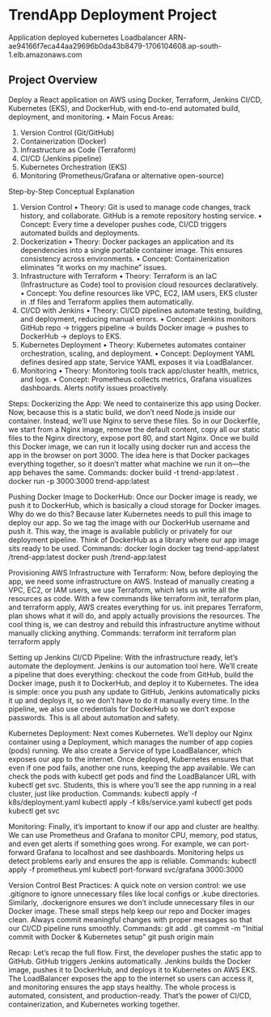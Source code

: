 # TrendApp Deployment Project
Application deployed kubernetes Loadbalancer ARN- ae94166f7eca44aa29696b0da43b8479-1706104608.ap-south-1.elb.amazonaws.com
## **Project Overview**
Deploy a React application on AWS using Docker, Terraform, Jenkins CI/CD, Kubernetes (EKS), and DockerHub, with end-to-end automated build, deployment, and monitoring.
•	Main Focus Areas:
1.	Version Control (Git/GitHub)
2.	Containerization (Docker)
3.	Infrastructure as Code (Terraform)
4.	CI/CD (Jenkins pipeline)
5.	Kubernetes Orchestration (EKS)
6.	Monitoring (Prometheus/Grafana or alternative open-source)

Step-by-Step Conceptual Explanation
1. Version Control
•	Theory: Git is used to manage code changes, track history, and collaborate. GitHub is a remote repository hosting service.
•	Concept: Every time a developer pushes code, CI/CD triggers automated builds and deployments.
2. Dockerization
•	Theory: Docker packages an application and its dependencies into a single portable container image. This ensures consistency across environments.
•	Concept: Containerization eliminates “it works on my machine” issues.
3. Infrastructure with Terraform
•	Theory: Terraform is an IaC (Infrastructure as Code) tool to provision cloud resources declaratively.
•	Concept: You define resources like VPC, EC2, IAM users, EKS cluster in .tf files and Terraform applies them automatically.
4. CI/CD with Jenkins
•	Theory: CI/CD pipelines automate testing, building, and deployment, reducing manual errors.
•	Concept: Jenkins monitors GitHub repo → triggers pipeline → builds Docker image → pushes to DockerHub → deploys to EKS.
5. Kubernetes Deployment
•	Theory: Kubernetes automates container orchestration, scaling, and deployment.
•	Concept: Deployment YAML defines desired app state, Service YAML exposes it via LoadBalancer.
6. Monitoring
•	Theory: Monitoring tools track app/cluster health, metrics, and logs.
•	Concept: Prometheus collects metrics, Grafana visualizes dashboards. Alerts notify issues proactively.

Steps:
Dockerizing the App: We need to containerize this app using Docker. Now, because this is a static build, we don’t need Node.js inside our container. Instead, we’ll use Nginx to serve these files. So in our Dockerfile, we start from a Nginx image, remove the default content, copy all our static files to the Nginx directory, expose port 80, and start Nginx. Once we build this Docker image, we can run it locally using docker run and access the app in the browser on port 3000. The idea here is that Docker packages everything together, so it doesn’t matter what machine we run it on—the app behaves the same.
Commands:
docker build -t trend-app:latest .
docker run -p 3000:3000 trend-app:latest

Pushing Docker Image to DockerHub: Once our Docker image is ready, we push it to DockerHub, which is basically a cloud storage for Docker images. Why do we do this? Because later Kubernetes needs to pull this image to deploy our app. So we tag the image with our DockerHub username and push it. This way, the image is available publicly or privately for our deployment pipeline. Think of DockerHub as a library where our app image sits ready to be used.
Commands:
docker login
docker tag trend-app:latest <dockerhub-username>/trend-app:latest
docker push <dockerhub-username>/trend-app:latest

Provisioning AWS Infrastructure with Terraform: Now, before deploying the app, we need some infrastructure on AWS. Instead of manually creating a VPC, EC2, or IAM users, we use Terraform, which lets us write all the resources as code. With a few commands like terraform init, terraform plan, and terraform apply, AWS creates everything for us. init prepares Terraform, plan shows what it will do, and apply actually provisions the resources. The cool thing is, we can destroy and rebuild this infrastructure anytime without manually clicking anything.
Commands:
terraform init
terraform plan
terraform apply

Setting up Jenkins CI/CD Pipeline: With the infrastructure ready, let’s automate the deployment. Jenkins is our automation tool here. We’ll create a pipeline that does everything: checkout the code from GitHub, build the Docker image, push it to DockerHub, and deploy it to Kubernetes. The idea is simple: once you push any update to GitHub, Jenkins automatically picks it up and deploys it, so we don’t have to do it manually every time. In the pipeline, we also use credentials for DockerHub so we don’t expose passwords. This is all about automation and safety.

Kubernetes Deployment: Next comes Kubernetes. We’ll deploy our Nginx container using a Deployment, which manages the number of app copies (pods) running. We also create a Service of type LoadBalancer, which exposes our app to the internet. Once deployed, Kubernetes ensures that even if one pod fails, another one runs, keeping the app available. We can check the pods with kubectl get pods and find the LoadBalancer URL with kubectl get svc. Students, this is where you’ll see the app running in a real cluster, just like production.
Commands:
kubectl apply -f k8s/deployment.yaml
kubectl apply -f k8s/service.yaml
kubectl get pods
kubectl get svc

Monitoring: Finally, it’s important to know if our app and cluster are healthy. We can use Prometheus and Grafana to monitor CPU, memory, pod status, and even get alerts if something goes wrong. For example, we can port-forward Grafana to localhost and see dashboards. Monitoring helps us detect problems early and ensures the app is reliable.
Commands:
kubectl apply -f prometheus.yml
kubectl port-forward svc/grafana 3000:3000

Version Control Best Practices: A quick note on version control: we use .gitignore to ignore unnecessary files like local configs or .kube directories. Similarly, .dockerignore ensures we don’t include unnecessary files in our Docker image. These small steps help keep our repo and Docker images clean. Always commit meaningful changes with proper messages so that our CI/CD pipeline runs smoothly.
Commands:
git add .
git commit -m "Initial commit with Docker & Kubernetes setup"
git push origin main

Recap:
Let’s recap the full flow. First, the developer pushes the static app to GitHub. GitHub triggers Jenkins automatically. Jenkins builds the Docker image, pushes it to DockerHub, and deploys it to Kubernetes on AWS EKS. The LoadBalancer exposes the app to the internet so users can access it, and monitoring ensures the app stays healthy. The whole process is automated, consistent, and production-ready. That’s the power of CI/CD, containerization, and Kubernetes working together.
